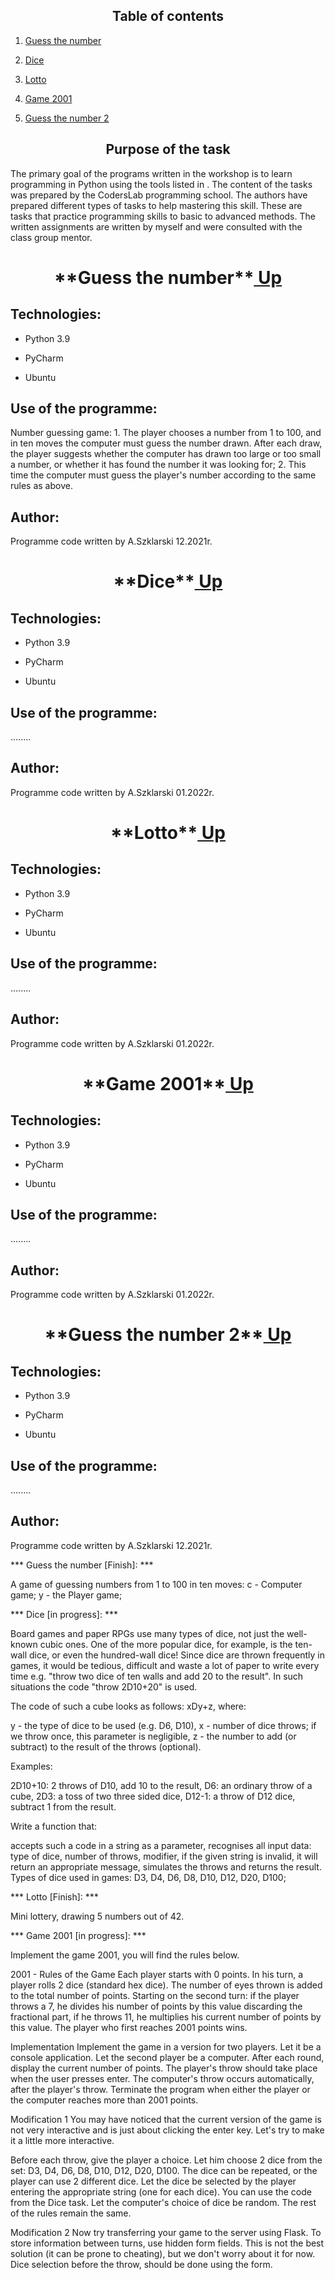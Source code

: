 <h2 align="center"><a name="Up">Table of contents</a></h2> 
<ol>
<li><p><a href="#Task1">Guess the number</a></p>   
<li><p><a href="#Task2">Dice</a></p>     
<li><p><a href="#Task3">Lotto</a></p>    
<li><p><a href="#Task4">Game 2001</a></p>
<li><p><a href="#Task5">Guess the number 2</a></p>   
</ol>

<h2 align="center">Purpose of the task</h2>
<p>The primary goal of the programs written in the workshop is to learn programming in Python using the tools listed in . The content of the tasks was prepared by the CodersLab programming school. The authors have prepared different types of tasks to help mastering this skill. These are tasks that practice programming skills to basic to advanced methods. The written assignments are written by myself and were consulted with the class group mentor.<p>


<h1 align="center">**<a name="Task1">Guess the number</a>**<a href="#Up"> Up </a></h1>  
  
## Technologies:
<ul>
<li><p>Python 3.9</p>
<li><p>PyCharm</p>
<li><p>Ubuntu</p>
</ul>

## Use of the programme:
<p>Number guessing game:
1. The player chooses a number from 1 to 100, and in ten moves the computer must guess the number drawn. After each draw, the player suggests whether the computer has drawn too large or too small a number, or whether it has found the number it was looking for;
2. This time the computer must guess the player's number according to the same rules as above. </p>

## Author:
Programme code written by A.Szklarski 12.2021r.


<h1 align="center">**<a name="Task2">Dice</a>**<a href="#Up"> Up </a></h1>  
  
## Technologies:
<ul>
<li><p>Python 3.9</p>
<li><p>PyCharm</p>
<li><p>Ubuntu</p>
</ul>

## Use of the programme:
<p>........</p>

## Author:
Programme code written by A.Szklarski 01.2022r.


<h1 align="center">**<a name="Task3">Lotto</a>**<a href="#Up"> Up </a></h1>  
  
## Technologies:
<ul>
<li><p>Python 3.9</p>
<li><p>PyCharm</p>
<li><p>Ubuntu</p>
</ul>

## Use of the programme:
<p>........</p>

## Author:
Programme code written by A.Szklarski 01.2022r.


<h1 align="center">**<a name="Task4">Game 2001</a>**<a href="#Up"> Up </a></h1>  
  
## Technologies:
<ul>
<li><p>Python 3.9</p>
<li><p>PyCharm</p>
<li><p>Ubuntu</p>
</ul>

## Use of the programme:
<p>........</p>

## Author:
Programme code written by A.Szklarski 01.2022r.


<h1 align="center">**<a name="Task5">Guess the number 2</a>**<a href="#Up"> Up </a></h1>  
  
## Technologies:
<ul>
<li><p>Python 3.9</p>
<li><p>PyCharm</p>
<li><p>Ubuntu</p>
</ul>

## Use of the programme:
<p>........</p>

## Author:
Programme code written by A.Szklarski 12.2021r.





































*** Guess the number [Finish]: ***

A game of guessing numbers from 1 to 100 in ten moves:
c - Computer game;
y - the Player game;


*** Dice [in progress]: *** 

Board games and paper RPGs use many types of dice, not just the well-known cubic ones. One of the more popular dice, for example, is the ten-wall dice, or even the hundred-wall dice! Since dice are thrown frequently in games, it would be tedious, difficult and waste a lot of paper to write every time e.g. "throw two dice of ten walls and add 20 to the result". In such situations the code "throw 2D10+20" is used.

The code of such a cube looks as follows: xDy+z, where:

y - the type of dice to be used (e.g. D6, D10),
x - number of dice throws; if we throw once, this parameter is negligible,
z - the number to add (or subtract) to the result of the throws (optional).

Examples:

2D10+10: 2 throws of D10, add 10 to the result,
D6: an ordinary throw of a cube,
2D3: a toss of two three sided dice,
D12-1: a throw of D12 dice, subtract 1 from the result.

Write a function that:
 
accepts such a code in a string as a parameter,
recognises all input data:
type of dice,
number of throws,
modifier,
if the given string is invalid, it will return an appropriate message,
simulates the throws and returns the result.
Types of dice used in games: D3, D4, D6, D8, D10, D12, D20, D100;





*** Lotto [Finish]: ***

Mini lottery, drawing 5 numbers out of 42. 



*** Game 2001 [in progress]: ***

Implement the game 2001, you will find the rules below.

2001 - Rules of the Game
Each player starts with 0 points.
In his turn, a player rolls 2 dice (standard hex dice).
The number of eyes thrown is added to the total number of points.
Starting on the second turn:
if the player throws a 7, he divides his number of points by this value discarding the fractional part,
if he throws 11, he multiplies his current number of points by this value.
The player who first reaches 2001 points wins.

Implementation
Implement the game in a version for two players.
Let it be a console application.
Let the second player be a computer.
After each round, display the current number of points.
The player's throw should take place when the user presses enter. The computer's throw occurs automatically, after the player's throw. Terminate the program when either the player or the computer reaches more than 2001 points.

Modification 1
You may have noticed that the current version of the game is not very interactive and is just about clicking the enter key. Let's try to make it a little more interactive.

Before each throw, give the player a choice.
Let him choose 2 dice from the set: D3, D4, D6, D8, D10, D12, D20, D100.
The dice can be repeated, or the player can use 2 different dice.
Let the dice be selected by the player entering the appropriate string (one for each dice).
You can use the code from the Dice task.
Let the computer's choice of dice be random.
The rest of the rules remain the same.

Modification 2
Now try transferring your game to the server using Flask. To store information between turns, use hidden form fields. This is not the best solution (it can be prone to cheating), but we don't worry about it for now. Dice selection before the throw, should be done using the form.

